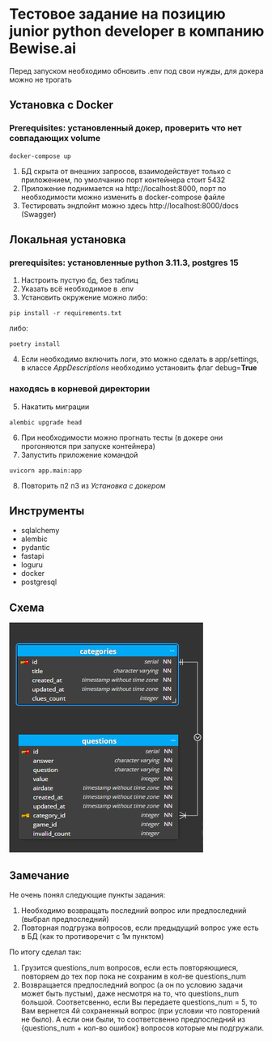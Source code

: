# Тестовое задание на позицию junior python developer в компанию Bewise.ai

Перед запуском необходимо обновить .env под свои нужды, для докера можно не трогать

## Установка с Docker

### Prerequisites: установленный докер, проверить что нет совпадающих volume

```commandline
docker-compose up
```

1) БД скрыта от внешних запросов, взаимодействует только с приложением, по умолчанию порт контейнера стоит 5432
2) Приложение поднимается на http://localhost:8000, порт по необходимости можно изменить в docker-compose файле
3) Тестировать эндпойнт можно здесь http://localhost:8000/docs (Swagger)

## Локальная установка
### prerequisites: установленные python 3.11.3, postgres 15
1) Настроить пустую бд, без таблиц
2) Указать всё необходимоe в .env
3) Установить окружение можно либо:
```commandline
pip install -r requirements.txt
```
либо:
```commandline
poetry install
```
4) Если необходимо включить логи, это можно сделать в app/settings, в классе *AppDescriptions* необходимо установить флаг
debug=**True**
### находясь в корневой директории
5) Накатить миграции
```commandline
alembic upgrade head
```
6) При необходимости можно прогнать тесты (в докере они прогоняются при запуске контейнера)
7) Запустить приложение командой
```commandline
uvicorn app.main:app
```
8) Повторить п2 п3 из *Установка с докером*

## Инструменты
- sqlalchemy
- alembic
- pydantic
- fastapi
- loguru
- docker
- postgresql

## Схема

![alt text](https://github.com/LeonKilgoreTrout/tt_bewise/blob/main/static/tables.png)

## Замечание

Не очень понял следующие пункты задания:
1) Необходимо возвращать последний вопрос или предпоследний (выбрал предпоследний)
2) Повторная подгрузка вопросов, если предыдущий вопрос уже есть в БД (как то противоречит с 1м пунктом)

По итогу сделал так:
1) Грузится questions_num вопросов, если есть повторяющиеся, повторяем до тех пор пока не сохраним в кол-ве
questions_num
2) Возвращается предпоследний вопрос (а он по условию задачи может быть пустым), даже несмотря на то, 
что questions_num большой. Соответсвенно, если Вы передаете questions_num = 5, то Вам вернется 
4й сохраненный вопрос (при условии что повторений не было). А если они были, то соответсвенно
предпоследний из {questions_num + кол-во ошибок} вопросов которые мы подгружали.

   
